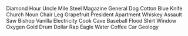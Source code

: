 Diamond
Hour
Uncle
Mile
Steel
Magazine
General
Dog
Cotton
Blue
Knife
Church
Noun
Chair
Leg
Grapefruit
President
Apartment
Whiskey
Assault
Saw
Bishop
Vanilla
Electricity
Cook
Cave
Baseball
Flood
Shirt
Window
Oxygen
Gold
Drum
Dollar
Rap
Eagle
Water
Coffee
Car
Geology
